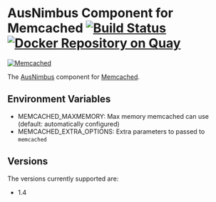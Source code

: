 # AusNimbus Component for Memcached [![Build Status](https://travis-ci.org/ausnimbus/memcached-component.svg?branch=master)](https://travis-ci.org/ausnimbus/memcached-component) [![Docker Repository on Quay](https://quay.io/repository/ausnimbus/memcached-component/status "Docker Repository on Quay")](https://quay.io/repository/ausnimbus/memcached-component)

[![Memcached](https://user-images.githubusercontent.com/2239920/27766377-205545f0-5f11-11e7-8cc9-a0b23720c7ed.jpg)](https://www.ausnimbus.com.au/)

The [AusNimbus](https://www.ausnimbus.com.au/) component for [Memcached](https://www.ausnimbus.com.au/instant-apps/memcached/).

## Environment Variables

- MEMCACHED_MAXMEMORY: Max memory memcached can use (default: automatically configured)
- MEMCACHED_EXTRA_OPTIONS: Extra parameters to passed to `memcached`

## Versions

The versions currently supported are:

- 1.4
